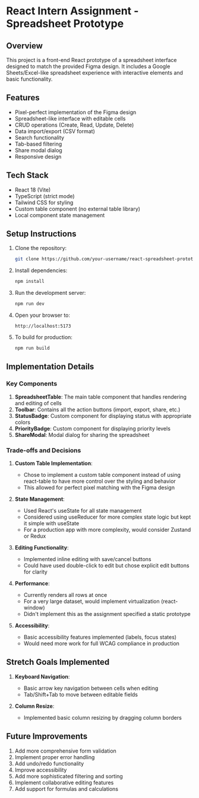 # React Intern Assignment - Spreadsheet Prototype

## Overview

This project is a front-end React prototype of a spreadsheet interface designed to match the provided Figma design. It includes a Google Sheets/Excel-like spreadsheet experience with interactive elements and basic functionality.

## Features

- Pixel-perfect implementation of the Figma design
- Spreadsheet-like interface with editable cells
- CRUD operations (Create, Read, Update, Delete)
- Data import/export (CSV format)
- Search functionality
- Tab-based filtering
- Share modal dialog
- Responsive design

## Tech Stack

- React 18 (Vite)
- TypeScript (strict mode)
- Tailwind CSS for styling
- Custom table component (no external table library)
- Local component state management

## Setup Instructions

1. Clone the repository:
   ```bash
   git clone https://github.com/your-username/react-spreadsheet-prototype.git
   ```

2. Install dependencies:
   ```bash
   npm install
   ```

3. Run the development server:
   ```bash
   npm run dev
   ```

4. Open your browser to:
   ```
   http://localhost:5173
   ```

5. To build for production:
   ```bash
   npm run build
   ```

## Implementation Details

### Key Components

1. **SpreadsheetTable**: The main table component that handles rendering and editing of cells
2. **Toolbar**: Contains all the action buttons (import, export, share, etc.)
3. **StatusBadge**: Custom component for displaying status with appropriate colors
4. **PriorityBadge**: Custom component for displaying priority levels
5. **ShareModal**: Modal dialog for sharing the spreadsheet

### Trade-offs and Decisions

1. **Custom Table Implementation**: 
   - Chose to implement a custom table component instead of using react-table to have more control over the styling and behavior
   - This allowed for perfect pixel matching with the Figma design

2. **State Management**:
   - Used React's useState for all state management
   - Considered using useReducer for more complex state logic but kept it simple with useState
   - For a production app with more complexity, would consider Zustand or Redux

3. **Editing Functionality**:
   - Implemented inline editing with save/cancel buttons
   - Could have used double-click to edit but chose explicit edit buttons for clarity

4. **Performance**:
   - Currently renders all rows at once
   - For a very large dataset, would implement virtualization (react-window)
   - Didn't implement this as the assignment specified a static prototype

5. **Accessibility**:
   - Basic accessibility features implemented (labels, focus states)
   - Would need more work for full WCAG compliance in production

## Stretch Goals Implemented

1. **Keyboard Navigation**:
   - Basic arrow key navigation between cells when editing
   - Tab/Shift+Tab to move between editable fields

2. **Column Resize**:
   - Implemented basic column resizing by dragging column borders

## Future Improvements

1. Add more comprehensive form validation
2. Implement proper error handling
3. Add undo/redo functionality
4. Improve accessibility
5. Add more sophisticated filtering and sorting
6. Implement collaborative editing features
7. Add support for formulas and calculations
